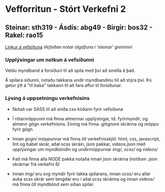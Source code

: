 Vefforritun - Stórt Verkefni 2
====

Steinar: sth319 - Ásdís: abg49 - Birgir: bos32 - Rakel: rao15
----

[Linkur á vefsíðuna](https://notendur.hi.is/sth319/vefforritun/stort-verkefni2/index.html)
*Vefsíðan notar útgáfuna í 'steinar' greininni*

### Upplýsingar um notkun á vefsíðunni
Veldu myndband á forsíðuni til að spila með því að smella á það.

Á spilara síðunni, notaðu takkana undir myndbandinu tiil að stýra því. Þú getur ýtt á "til baka" takkann til að fara aftur til forsíðunar.

### Lýsing á uppsetningu verkefnisins
* Notað var SASS til að sníða css kóðann fyrir vefsíðuna

* Í rótarmöppunni má finna almennar upplýsingar, td. fyrirmyndir, og almenn gögn verkefnisins. Einnig má finna .gitignore skránna og möppu fyrir gögn

* Innan *gogn/* möppunnar má finna öll verkefnisskjöl: html, css, javascript, lint og babel skrár, aðal scss skráin, json pakkar, videos.json með upplýsingar um myndböndin og undirmöppurnar *img/*, *scss/* og *videos/*

* Það má finna alla NODE pakka notaða innan json skrárna (notðum .json skrárnar frá verkefni 6)

* Innan *img/* eru svg myndir fyrir takka spilarans, innan *scss/* eru allar auka scss skrár sem tengdar eru í aðal scss skránna og innan *videos/* má finna öll myndbönd sem síðan spilar.
